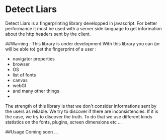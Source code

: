 # Detect Liars
Detect Liars is a fingerprinting library developped in javascript. For better performance it must be used with a server side language to get information about the http headers sent by the client.

##Warning : This library is under development
With this library you can (or will be able to) get the fingerprint of a user :
  - navigator properties
  - browser
  - OS
  - list of fonts
  - canvas
  - webGl
  - and many other things
  - 

The strength of this library is that we don't consider informations sent by the users as reliable. We try to discover if there are inconsistencies. If it is the case, we try to discover the truth. To do that we use different kinds statistics on the fonts, plugins, screen dimensions etc ...

##Usage
Coming soon ...
